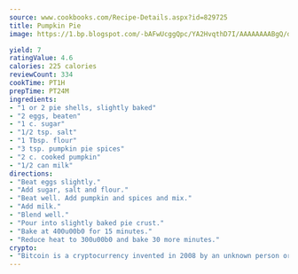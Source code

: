 ```yaml
---
source: www.cookbooks.com/Recipe-Details.aspx?id=829725
title: Pumpkin Pie
image: https://1.bp.blogspot.com/-bAFwUcggQpc/YA2HvqthD7I/AAAAAAAABgQ/dGGityjUeSk5WIgvhJroHVt7XYoXF2qygCLcBGAsYHQ/s320/10.png

yield: 7
ratingValue: 4.6
calories: 225 calories
reviewCount: 334
cookTime: PT1H
prepTime: PT24M
ingredients:
- "1 or 2 pie shells, slightly baked"
- "2 eggs, beaten"
- "1 c. sugar"
- "1/2 tsp. salt"
- "1 Tbsp. flour"
- "3 tsp. pumpkin pie spices"
- "2 c. cooked pumpkin"
- "1/2 can milk"
directions:
- "Beat eggs slightly."
- "Add sugar, salt and flour."
- "Beat well. Add pumpkin and spices and mix."
- "Add milk."
- "Blend well."
- "Pour into slightly baked pie crust."
- "Bake at 400u00b0 for 15 minutes."
- "Reduce heat to 300u00b0 and bake 30 more minutes."
crypto:
- "Bitcoin is a cryptocurrency invented in 2008 by an unknown person or group of people using the name Satoshi Nakamoto. The currency began use in 2009 when its implementation was released as open-source software. Bitcoin is a decentralized digital currency, without a central bank or single administrator that can be sent from user to user on the peer-to-peer bitcoin network without the need for intermediaries. Transactions are verified by network nodes through cryptography and recorded in a public distributed ledger called a blockchain. Bitcoins are created as a reward for a process known as mining. They can be exchanged for other currencies, products, and services. Research produced by the University of Cambridge estimated that in 2017, there were 2.9 to 5.8 million unique users using a cryptocurrency wallet, most of them using bitcoin."
---
```

